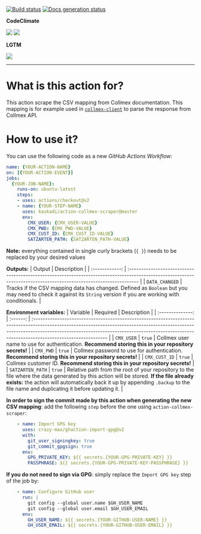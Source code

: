 [![Build status](https://img.shields.io/github/workflow/status/kaskadi/action-collmex-scraper/build?label=build&logo=mocha)](https://github.com/kaskadi/action-collmex-scraper/actions?query=workflow%3Abuild)
[![Docs generation status](https://img.shields.io/github/workflow/status/kaskadi/action-collmex-scraper/generate-docs?label=docs&logo=read-the-docs)](https://github.com/kaskadi/action-collmex-scraper/actions?query=workflow%3Agenerate-docs)

**CodeClimate**

[![](https://img.shields.io/codeclimate/maintainability/kaskadi/action-collmex-scraper?label=maintainability&logo=Code%20Climate)](https://codeclimate.com/github/kaskadi/action-collmex-scraper)
[![](https://img.shields.io/codeclimate/tech-debt/kaskadi/action-collmex-scraper?label=technical%20debt&logo=Code%20Climate)](https://codeclimate.com/github/kaskadi/action-collmex-scraper)

**LGTM**

[![](https://img.shields.io/lgtm/grade/javascript/github/kaskadi/action-collmex-scraper?label=code%20quality&logo=lgtm)](https://lgtm.com/projects/g/kaskadi/action-collmex-scraper/?mode=list)

****

# What is this action for?

This action scrape the CSV mapping from Collmex documentation. This mapping is for example used in [`collmex-client`](https://github.com/kaskadi/collmex-client) to parse the response from Collmex API.

# How to use it?

You can use the following code as a new _GitHub Actions Workflow_:

```yaml
name: {YOUR-ACTION-NAME}
on: [{YOUR-ACTION-EVENT}]
jobs:
  {YOUR-JOB-NAME}:
    runs-on: ubuntu-latest
    steps:
    - uses: actions/checkout@v2
    - name: {YOUR-STEP-NAME}
      uses: kaskadi/action-collmex-scraper@master
      env:
        CMX_USER: {CMX_USER-VALUE}
        CMX_PWD: {CMX_PWD-VALUE}
        CMX_CUST_ID: {CMX_CUST_ID-VALUE}
        SATZARTEN_PATH: {SATZARTEN_PATH-VALUE}
```

**Note:** everything contained in single curly brackets (`{ }`) needs to be replaced by your desired values

**Outputs:**
|     Output     | Description                                                                                                                                                       |
| :------------: | :---------------------------------------------------------------------------------------------------------------------------------------------------------------- |
| `DATA_CHANGED` | Tracks if the CSV mapping data has changed. Defined as `Boolean` but you may need to check it against its  `String` version if you are working with conditionals. |

**Environment variables:**
|     Variable     | Required | Description                                                                                                                                                                                                                                                                |
| :--------------: | :------: | :------------------------------------------------------------------------------------------------------------------------------------------------------------------------------------------------------------------------------------------------------------------------- |
|    `CMX_USER`    |  `true`  | Collmex user name to use for authentication. **Recommend storing this in your repository secrets!**                                                                                                                                                                        |
|     `CMX_PWD`    |  `true`  | Collmex password to use for authentication. **Recommend storing this in your repository secrets!**                                                                                                                                                                         |
|   `CMX_CUST_ID`  |  `true`  | Collmex customer ID. **Recommend storing this in your repository secrets!**                                                                                                                                                                                                |
| `SATZARTEN_PATH` |  `true`  | Relative path from the root of your repository to the file where the data generated by this action will be stored. **If the file already exists:** the action will automatically back it up by appending `.backup` to the file name and duplicating it before updating it. |

**In order to sign the commit made by this action when generating the new CSV mapping**: add the following `step` before the one using `action-collmex-scraper`:
```yaml
    - name: Import GPG key
      uses: crazy-max/ghaction-import-gpg@v2
      with:
        git_user_signingkey: true
        git_commit_gpgsign: true
      env:
        GPG_PRIVATE_KEY: ${{ secrets.{YOUR-GPG-PRIVATE-KEY} }}
        PASSPHRASE: ${{ secrets.{YOUR-GPG-PRIVATE-KEY-PASSPHRASE} }}
```

**If you do not need to sign via GPG**: simply replace the `Import GPG key` step of the job by:
```yaml
    - name: Configure GitHub user
      run: |
        git config --global user.name $GH_USER_NAME
        git config --global user.email $GH_USER_EMAIL
      env:
        GH_USER_NAME: ${{ secrets.{YOUR-GITHUB-USER-NAME} }}
        GH_USER_EMAIL: ${{ secrets.{YOUR-GITHUB-USER-EMAIL} }}
```